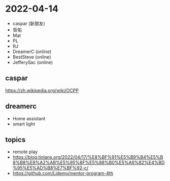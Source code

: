 # 2022-04-14

- caspar (新朋友)
- 哲佑
- Mat
- PL
- RJ
- DreamerC (online)
- BestSteve (online)
- JefferySac (online)

## caspar

https://zh.wikipedia.org/wiki/OCPP

## dreamerc

- Home assistant
- smart light

## topics

- remote play
- https://blog.tinlans.org/2022/04/17/%E8%BF%91%E5%B9%B4%E5%B8%B8%E8%A2%AB%E5%95%8F%E5%88%B0%E5%A6%82%E4%BD%95%E5%AD%B8%E7%BF%92-c/
- https://github.com/Lidemy/mentor-program-4th

